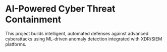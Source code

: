 # AI-Powered Cyber Threat Containment

This project builds intelligent, automated defenses against advanced cyberattacks using ML-driven anomaly detection integrated with XDR/SIEM platforms.
